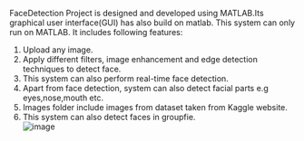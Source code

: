 FaceDetection Project is designed and developed using MATLAB.Its graphical user interface(GUI) has also build on matlab. This system can only run on MATLAB. It includes following features:
1. Upload any image.
2. Apply different filters, image enhancement and edge detection techniques to detect face.
3. This system can also perform real-time face detection.
4. Apart from face detection, system can also detect facial parts e.g eyes,nose,mouth etc.
5. Images folder include images from dataset taken from Kaggle website.
6. This system can also detect faces in groupfie.
   <br>
   ![image](https://github.com/AyeshaMalikAyesha/FaceDetection/assets/142585571/155565ac-53ea-4476-9294-b3f753bb7a29)

